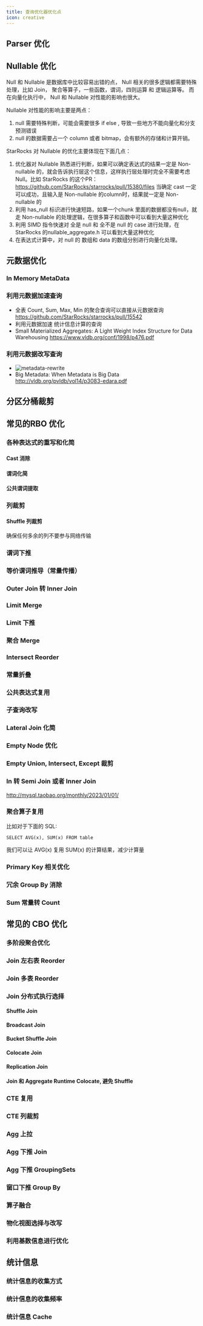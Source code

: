 ```yaml
---
title: 查询优化器优化点
icon: creative
---
```


## Parser 优化

## Nullable 优化

Null 和 Nullable 是数据库中比较容易出错的点， Null 相关的很多逻辑都需要特殊处理，比如 Join， 聚合等算子，一些函数，谓词，四则运算 和 逻辑运算等。 而在向量化执行中， Null 和 Nullable 对性能的影响也很大。

Nullable 对性能的影响主要是两点：

1. null 需要特殊判断，可能会需要很多 if else , 导致一些地方不能向量化和分支预测错误
2. null 的数据需要占一个 column 或者 bitmap，会有额外的存储和计算开销。

StarRocks 对 Nullable 的优化主要体现在下面几点：

1. 优化器对 Nullable 熟悉进行判断，如果可以确定表达式的结果一定是 Non-nullable 的，就会告诉执行层这个信息，这样执行层处理时完全不需要考虑 Null。比如 StarRocks 的这个PR： <https://github.com/StarRocks/starrocks/pull/15380/files>  当确定 cast 一定可以成功，且输入是 Non-nullable 的column时，结果就一定是  Non-nullable 的
2. 利用 has_null 标识进行快速短路，如果一个chunk 里面的数据都没有null，就走  Non-nullable 的处理逻辑，在很多算子和函数中可以看到大量这种优化
3. 利用 SIMD 指令快速对 全是 null 和 全不是 null 的 case 进行处理，在 StarRocks 的nullable_aggregate.h 可以看到大量这种优化
4. 在表达式计算中，对 null 的 数组和 data 的数组分别进行向量化处理。

## 元数据优化

### In Memory MetaData

### 利用元数据加速查询

- 全表 Count, Sum, Max, Min 的聚合查询可以直接从元数据查询 <https://github.com/StarRocks/starrocks/pull/15542>
- 利用元数据加速 统计信息计算的查询
- Small Materialized Aggregates: A Light Weight Index Structure for Data Warehousing <https://www.vldb.org/conf/1998/p476.pdf>

### 利用元数据改写查询

- ![metadata-rewrite](/metadata-rewrite.png)
- Big Metadata: When Metadata is Big Data <http://vldb.org/pvldb/vol14/p3083-edara.pdf>

## 分区分桶裁剪

## 常见的RBO 优化

### 各种表达式的重写和化简

#### Cast 消除

#### 谓词化简

#### 公共谓词提取

### 列裁剪

#### Shuffle 列裁剪

确保任何多余的列不要参与网络传输

### 谓词下推

### 等价谓词推导（常量传播）

### Outer Join 转 Inner Join

### Limit Merge

### Limit 下推

### 聚合 Merge

### Intersect Reorder

### 常量折叠

### 公共表达式复用

### 子查询改写

### Lateral Join 化简

### Empty Node 优化

### Empty Union, Intersect, Except 裁剪

### In 转 Semi Join 或者 Inner Join

<http://mysql.taobao.org/monthly/2023/01/01/>

### 聚合算子复用

比如对于下面的 SQL:

```
SELECT AVG(x), SUM(x) FROM table
```

我们可以让 AVG(x) 复用 SUM(x) 的计算结果，减少计算量

### Primary Key 相关优化

### 冗余 Group By 消除

### Sum 常量转 Count

## 常见的 CBO 优化

### 多阶段聚合优化

### Join 左右表 Reorder

### Join 多表 Reorder

### Join 分布式执行选择

#### Shuffle Join

#### Broadcast Join

#### Bucket Shuffle Join

#### Colocate Join

#### Replication Join

#### Join 和 Aggregate Runtime Colocate, 避免 Shuffle

### CTE 复用

### CTE 列裁剪

### Agg 上拉

### Agg 下推 Join

### Agg 下推 GroupingSets

### 窗口下推 Group By

### 算子融合

### 物化视图选择与改写

### 利用基数信息进行优化

## 统计信息

### 统计信息的收集方式

### 统计信息的收集频率

### 统计信息 Cache

